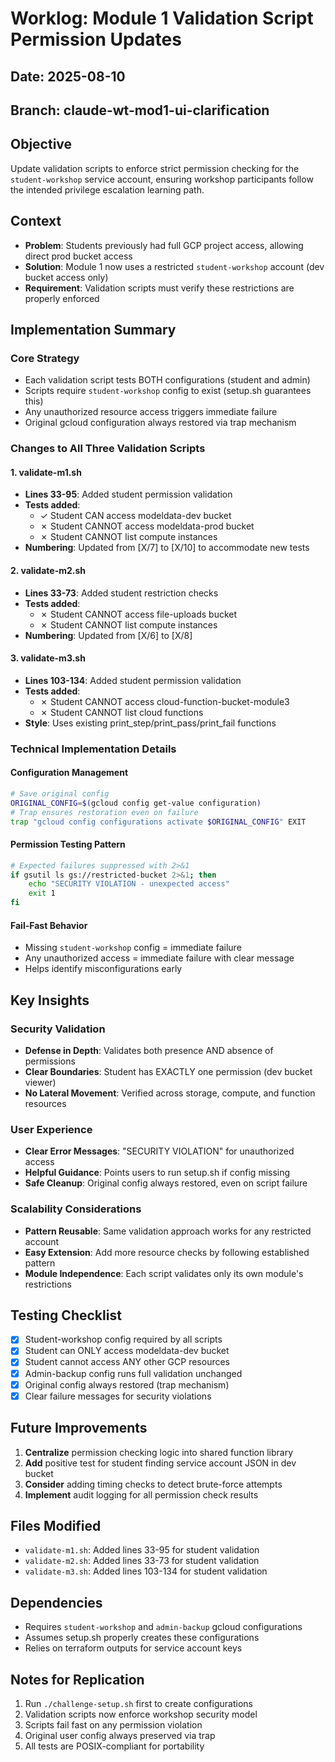 # Worklog: Module 1 Validation Script Permission Updates

## Date: 2025-08-10
## Branch: claude-wt-mod1-ui-clarification

## Objective
Update validation scripts to enforce strict permission checking for the `student-workshop` service account, ensuring workshop participants follow the intended privilege escalation learning path.

## Context
- **Problem**: Students previously had full GCP project access, allowing direct prod bucket access
- **Solution**: Module 1 now uses a restricted `student-workshop` account (dev bucket access only)
- **Requirement**: Validation scripts must verify these restrictions are properly enforced

## Implementation Summary

### Core Strategy
- Each validation script tests BOTH configurations (student and admin)
- Scripts require `student-workshop` config to exist (setup.sh guarantees this)
- Any unauthorized resource access triggers immediate failure
- Original gcloud configuration always restored via trap mechanism

### Changes to All Three Validation Scripts

#### 1. validate-m1.sh
- **Lines 33-95**: Added student permission validation
- **Tests added**:
  - ✓ Student CAN access modeldata-dev bucket
  - ✗ Student CANNOT access modeldata-prod bucket
  - ✗ Student CANNOT list compute instances
- **Numbering**: Updated from [X/7] to [X/10] to accommodate new tests

#### 2. validate-m2.sh
- **Lines 33-73**: Added student restriction checks
- **Tests added**:
  - ✗ Student CANNOT access file-uploads bucket
  - ✗ Student CANNOT list compute instances
- **Numbering**: Updated from [X/6] to [X/8]

#### 3. validate-m3.sh
- **Lines 103-134**: Added student permission validation
- **Tests added**:
  - ✗ Student CANNOT access cloud-function-bucket-module3
  - ✗ Student CANNOT list cloud functions
- **Style**: Uses existing print_step/print_pass/print_fail functions

### Technical Implementation Details

#### Configuration Management
```bash
# Save original config
ORIGINAL_CONFIG=$(gcloud config get-value configuration)
# Trap ensures restoration even on failure
trap "gcloud config configurations activate $ORIGINAL_CONFIG" EXIT
```

#### Permission Testing Pattern
```bash
# Expected failures suppressed with 2>&1
if gsutil ls gs://restricted-bucket 2>&1; then
    echo "SECURITY VIOLATION - unexpected access"
    exit 1
fi
```

#### Fail-Fast Behavior
- Missing `student-workshop` config = immediate failure
- Any unauthorized access = immediate failure with clear message
- Helps identify misconfigurations early

## Key Insights

### Security Validation
- **Defense in Depth**: Validates both presence AND absence of permissions
- **Clear Boundaries**: Student has EXACTLY one permission (dev bucket viewer)
- **No Lateral Movement**: Verified across storage, compute, and function resources

### User Experience
- **Clear Error Messages**: "SECURITY VIOLATION" for unauthorized access
- **Helpful Guidance**: Points users to run setup.sh if config missing
- **Safe Cleanup**: Original config always restored, even on script failure

### Scalability Considerations
- **Pattern Reusable**: Same validation approach works for any restricted account
- **Easy Extension**: Add more resource checks by following established pattern
- **Module Independence**: Each script validates only its own module's restrictions

## Testing Checklist
- [x] Student-workshop config required by all scripts
- [x] Student can ONLY access modeldata-dev bucket
- [x] Student cannot access ANY other GCP resources
- [x] Admin-backup config runs full validation unchanged
- [x] Original config always restored (trap mechanism)
- [x] Clear failure messages for security violations

## Future Improvements
1. **Centralize** permission checking logic into shared function library
2. **Add** positive test for student finding service account JSON in dev bucket
3. **Consider** adding timing checks to detect brute-force attempts
4. **Implement** audit logging for all permission check results

## Files Modified
- `validate-m1.sh`: Added lines 33-95 for student validation
- `validate-m2.sh`: Added lines 33-73 for student validation  
- `validate-m3.sh`: Added lines 103-134 for student validation

## Dependencies
- Requires `student-workshop` and `admin-backup` gcloud configurations
- Assumes setup.sh properly creates these configurations
- Relies on terraform outputs for service account keys

## Notes for Replication
1. Run `./challenge-setup.sh` first to create configurations
2. Validation scripts now enforce workshop security model
3. Scripts fail fast on any permission violation
4. Original user config always preserved via trap
5. All tests are POSIX-compliant for portability